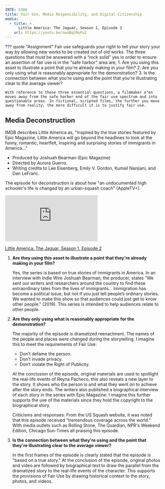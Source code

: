```yaml
---
INTE: 5300
title: Fair Use, Media Responsibility, and Digital Citizenship
media:
  - title: >
      Little America: The Jaguar, Season 1, Episode 2
    url: https://youtu.be/owaBqCNyPuI
---
```


??? quote "Assignment"
    Fair use safeguards your right to tell your story your way by allowing new works to be created out of old works. The three questions that must be answered with a “rock solid” yes in order to ensure an assertion of fair use is in the "safe harbor" area are;
    1. Are you using this asset to illustrate a point that you’re already making in your film? 2. Are you only using what is reasonably appropriate for the demonstration?
    3. Is the connection between what you’re using and the point that you’re illustrating clear to the average viewer?

    With reference to these three essential questions, a filmmaker o"en moves away from the safe harbor end of the fair use spectrum and into questionable areas. In fictional, scripted films, the further you move away from reality, the more difficult it is to justify fair use.

## Media Deconstruction

IMDB describes Little America as, "Inspired by the true stories featured by Epic Magazine, Little America will go beyond the headlines to look at the funny, romantic, heartfelt, inspiring and surprising stories of immigrants in America..."

-  Produced by Joshuah Bearman (Epic Magazine)
-  Directed by Aurora Guerro.
-  Writing credits to Lee Eisenberg, Emily V. Gordon,  Kumail Nanjiani, and Dan LeFranc.

The episode for deconstruction is about how "an undocumented high schooler's life is changed by an urban-squash coach" (AppleTV+).

<div class="aspect-ratio aspect-ratio--16-9">
  <iframe class="aspect-ratio--content" src="https://www.youtube-nocookie.com/embed/owaBqCNyPuI" title="YouTube video player" frameborder="0" allow="accelerometer; autoplay; clipboard-write; encrypted-media; gyroscope; picture-in-picture" allowfullscreen></iframe>
</div>

[Little America: The Jaguar, Season 1, Episode 2](https://youtu.be/owaBqCNyPuI)

1.  **Are they using this asset to illustrate a point that they're already making in your film?**

    Yes, the series is based on true stories of immigrants in America. In an interview with Indie Wire Joshuah Bearman, the producer, states "We sent our writers and researchers around the country to find these extraordinary tales from the lives of immigrants... Immigration has become a political issue, but not if you just tell people’s ordinary stories. We wanted to make this show so that audiences could just get to know other people." (2019). This series is intended to help audiences relate to other people.

2.  **Are they only using what is reasonably appropriate for the demonstration?**

    The majority of the episode is dramatized reenactment. The names of the people and places were changed during the storytelling. I imagine this to meet the requirements of Fair Use:

      - Don’t defame the person.
      - Don’t invade privacy.
      - Don’t violate the Right of Publicity.

    At the conclusion of the episode, original materials are used to spotlight the real-life events of Reyna Pacheco, this also reveals a new layer to the story. It shows who the person is and what they went on to achieve after the story ends. The writers also published a biographical interview of each story in the series with Epic Magazine. I imagine this further supports the use of the materials since they hold the copyright to the biographical story.

    Criticisms and responses: From the US Squash website, it was noted that this episode received "tremendous coverage across the world." With media outlets such as Rolling Stone, The Guardian, NPR's Weekend Edition, Chicago Sun-Times all praising this episode.

3.  **Is the connection between what they're using and the point that they're illustrating clear to the average viewer?**

    In the first frames of the episode is clearly stated that the episode is "based on a true story." At the conclusion of the episode, original photos and video are followed by biographical text to draw the parallel from the dramatized story to the real-life events of the character. This supports the provisions of Fair Use by drawing historical context to the story, photos, and videos.
